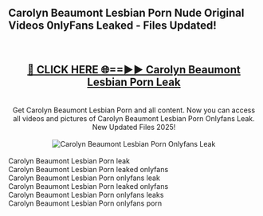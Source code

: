 <h2>Carolyn Beaumont Lesbian Porn Nude Original Videos 0nlyFans Leaked - Files Updated! </h2>
<br>
<div align="center">
<h2><a href="https://213.232.235.80/live/video.php?q=carolyn-beaumont-lesbian-porn" rel="nofollow">🔴 CLICK HERE 🌐==►► Carolyn Beaumont Lesbian Porn Leak</a></h2>
<br>
Get Carolyn Beaumont Lesbian Porn and all content. Now you can access all videos and pictures of Carolyn Beaumont Lesbian Porn Onlyfans Leak. New Updated Files 2025!
<br>
<br>
<a href="https://213.232.235.80/live/video.php?q=carolyn-beaumont-lesbian-porn" rel="nofollow" data-target="animated-image.originalLink"><img src="https://i.imgur.com/1EjSzPs.png" alt="Carolyn Beaumont Lesbian Porn Onlyfans Leak" style="max-width: 100%; display: inline-block;" data-target="animated-image.originalImage"></a>
</div>
<br>
Carolyn Beaumont Lesbian Porn leak<br>
Carolyn Beaumont Lesbian Porn leaked onlyfans<br>
Carolyn Beaumont Lesbian Porn onlyfans leak<br>
Carolyn Beaumont Lesbian Porn leaked onlyfans<br>
Carolyn Beaumont Lesbian Porn onlyfans leaks<br>
Carolyn Beaumont Lesbian Porn onlyfans porn

